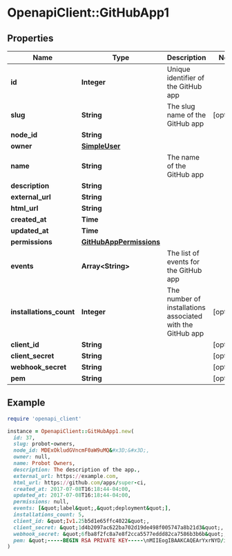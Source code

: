 # OpenapiClient::GitHubApp1

## Properties

| Name | Type | Description | Notes |
| ---- | ---- | ----------- | ----- |
| **id** | **Integer** | Unique identifier of the GitHub app |  |
| **slug** | **String** | The slug name of the GitHub app | [optional] |
| **node_id** | **String** |  |  |
| **owner** | [**SimpleUser**](SimpleUser.md) |  |  |
| **name** | **String** | The name of the GitHub app |  |
| **description** | **String** |  |  |
| **external_url** | **String** |  |  |
| **html_url** | **String** |  |  |
| **created_at** | **Time** |  |  |
| **updated_at** | **Time** |  |  |
| **permissions** | [**GitHubAppPermissions**](GitHubAppPermissions.md) |  |  |
| **events** | **Array&lt;String&gt;** | The list of events for the GitHub app |  |
| **installations_count** | **Integer** | The number of installations associated with the GitHub app | [optional] |
| **client_id** | **String** |  | [optional] |
| **client_secret** | **String** |  | [optional] |
| **webhook_secret** | **String** |  | [optional] |
| **pem** | **String** |  | [optional] |

## Example

```ruby
require 'openapi_client'

instance = OpenapiClient::GitHubApp1.new(
  id: 37,
  slug: probot-owners,
  node_id: MDExOkludGVncmF0aW9uMQ&#x3D;&#x3D;,
  owner: null,
  name: Probot Owners,
  description: The description of the app.,
  external_url: https://example.com,
  html_url: https://github.com/apps/super-ci,
  created_at: 2017-07-08T16:18:44-04:00,
  updated_at: 2017-07-08T16:18:44-04:00,
  permissions: null,
  events: [&quot;label&quot;,&quot;deployment&quot;],
  installations_count: 5,
  client_id: &quot;Iv1.25b5d1e65ffc4022&quot;,
  client_secret: &quot;1d4b2097ac622ba702d19de498f005747a8b21d3&quot;,
  webhook_secret: &quot;6fba8f2fc8a7e8f2cca5577eddd82ca7586b3b6b&quot;,
  pem: &quot;-----BEGIN RSA PRIVATE KEY-----\nMIIEogIBAAKCAQEArYxrNYD/iT5CZVpRJu4rBKmmze3PVmT/gCo2ATUvDvZTPTey\nxcGJ3vvrJXazKk06pN05TN29o98jrYz4cengG3YGsXPNEpKsIrEl8NhbnxapEnM9\nJCMRe0P5JcPsfZlX6hmiT7136GRWiGOUba2X9+HKh8QJVLG5rM007TBER9/z9mWm\nrJuNh+m5l320oBQY/Qq3A7wzdEfZw8qm/mIN0FCeoXH1L6B8xXWaAYBwhTEh6SSn\nZHlO1Xu1JWDmAvBCi0RO5aRSKM8q9QEkvvHP4yweAtK3N8+aAbZ7ovaDhyGz8r6r\nzhU1b8Uo0Z2ysf503WqzQgIajr7Fry7/kUwpgQIDAQABAoIBADwJp80Ko1xHPZDy\nfcCKBDfIuPvkmSW6KumbsLMaQv1aGdHDwwTGv3t0ixSay8CGlxMRtRDyZPib6SvQ\n6OH/lpfpbMdW2ErkksgtoIKBVrDilfrcAvrNZu7NxRNbhCSvN8q0s4ICecjbbVQh\nnueSdlA6vGXbW58BHMq68uRbHkP+k+mM9U0mDJ1HMch67wlg5GbayVRt63H7R2+r\nVxcna7B80J/lCEjIYZznawgiTvp3MSanTglqAYi+m1EcSsP14bJIB9vgaxS79kTu\noiSo93leJbBvuGo8QEiUqTwMw4tDksmkLsoqNKQ1q9P7LZ9DGcujtPy4EZsamSJT\ny8OJt0ECgYEA2lxOxJsQk2kI325JgKFjo92mQeUObIvPfSNWUIZQDTjniOI6Gv63\nGLWVFrZcvQBWjMEQraJA9xjPbblV8PtfO87MiJGLWCHFxmPz2dzoedN+2Coxom8m\nV95CLz8QUShuao6u/RYcvUaZEoYs5bHcTmy5sBK80JyEmafJPtCQVxMCgYEAy3ar\nZr3yv4xRPEPMat4rseswmuMooSaK3SKub19WFI5IAtB/e7qR1Rj9JhOGcZz+OQrl\nT78O2OFYlgOIkJPvRMrPpK5V9lslc7tz1FSh3BZMRGq5jSyD7ETSOQ0c8T2O/s7v\nbeEPbVbDe4mwvM24XByH0GnWveVxaDl51ABD65sCgYB3ZAspUkOA5egVCh8kNpnd\nSd6SnuQBE3ySRlT2WEnCwP9Ph6oPgn+oAfiPX4xbRqkL8q/k0BdHQ4h+zNwhk7+h\nWtPYRAP1Xxnc/F+jGjb+DVaIaKGU18MWPg7f+FI6nampl3Q0KvfxwX0GdNhtio8T\nTj1E+SnFwh56SRQuxSh2gwKBgHKjlIO5NtNSflsUYFM+hyQiPiqnHzddfhSG+/3o\nm5nNaSmczJesUYreH5San7/YEy2UxAugvP7aSY2MxB+iGsiJ9WD2kZzTUlDZJ7RV\nUzWsoqBR+eZfVJ2FUWWvy8TpSG6trh4dFxImNtKejCR1TREpSiTV3Zb1dmahK9GV\nrK9NAoGAbBxRLoC01xfxCTgt5BDiBcFVh4fp5yYKwavJPLzHSpuDOrrI9jDn1oKN\nonq5sDU1i391zfQvdrbX4Ova48BN+B7p63FocP/MK5tyyBoT8zQEk2+vWDOw7H/Z\nu5dTCPxTIsoIwUw1I+7yIxqJzLPFgR2gVBwY1ra/8iAqCj+zeBw&#x3D;\n-----END RSA PRIVATE KEY-----\n&quot;
)
```

